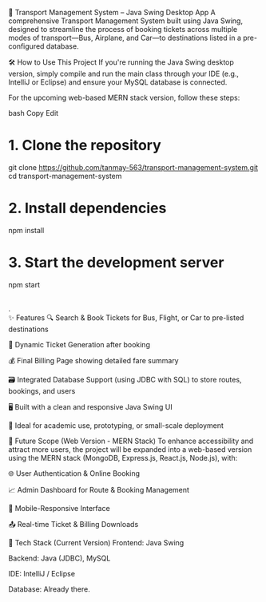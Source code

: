 🚦 Transport Management System – Java Swing Desktop App
A comprehensive Transport Management System built using Java Swing, designed to streamline the process of booking tickets across multiple modes of transport—Bus, Airplane, and Car—to destinations listed in a pre-configured database.

🛠️ How to Use This Project
If you're running the Java Swing desktop version, simply compile and run the main class through your IDE (e.g., IntelliJ or Eclipse) and ensure your MySQL database is connected.

For the upcoming web-based MERN stack version, follow these steps:

bash
Copy
Edit
# 1. Clone the repository
git clone https://github.com/tanmay-563/transport-management-system.git <br>
cd transport-management-system

# 2. Install dependencies
npm install

# 3. Start the development server
npm start

<br>
.


<br>
✨ Features
🔍 Search & Book Tickets for Bus, Flight, or Car to pre-listed destinations

🧾 Dynamic Ticket Generation after booking

💰 Final Billing Page showing detailed fare summary

🗃️ Integrated Database Support (using JDBC with SQL) to store routes, bookings, and users

🖥️ Built with a clean and responsive Java Swing UI

🎯 Ideal for academic use, prototyping, or small-scale deployment

🧱 Future Scope (Web Version - MERN Stack)
To enhance accessibility and attract more users, the project will be expanded into a web-based version using the MERN stack (MongoDB, Express.js, React.js, Node.js), with:

🌐 User Authentication & Online Booking

📈 Admin Dashboard for Route & Booking Management

📲 Mobile-Responsive Interface

📤 Real-time Ticket & Billing Downloads

📁 Tech Stack (Current Version)
Frontend: Java Swing

Backend: Java (JDBC), MySQL

IDE: IntelliJ / Eclipse

Database: Already there.
